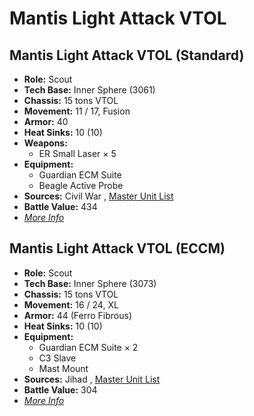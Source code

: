 # Mantis Light Attack VTOL 

## Mantis Light Attack VTOL (Standard) 

- **Role:** Scout 
- **Tech Base:** Inner Sphere (3061) 
- **Chassis:** 15 tons VTOL 
- **Movement:** 11 / 17, Fusion 
- **Armor:** 40 
- **Heat Sinks:** 10 (10) 
- **Weapons:** 
  - ER Small Laser × 5 
- **Equipment:** 
  - Guardian ECM Suite 
  - Beagle Active Probe 
- **Sources:** Civil War , [Master Unit List](http://masterunitlist.info/Unit/Details/2029/mantis-light-attack-vtol-standard) 
- **Battle Value:** 434 
- [*More Info*](mantis_light_attack_vtol/mantis_light_attack_vtol_standard.md) 

## Mantis Light Attack VTOL (ECCM) 

- **Role:** Scout 
- **Tech Base:** Inner Sphere (3073) 
- **Chassis:** 15 tons VTOL 
- **Movement:** 16 / 24, XL 
- **Armor:** 44 (Ferro Fibrous) 
- **Heat Sinks:** 10 (10) 
- **Equipment:** 
  - Guardian ECM Suite × 2 
  - C3 Slave 
  - Mast Mount 
- **Sources:** Jihad , [Master Unit List](http://masterunitlist.info/Unit/Details/2028/mantis-light-attack-vtol-eccm) 
- **Battle Value:** 304 
- [*More Info*](mantis_light_attack_vtol/mantis_light_attack_vtol_eccm.md) 

